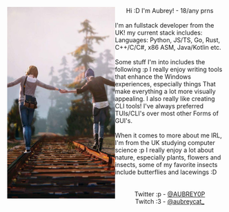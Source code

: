 <p float="left">
  <img src="images/lis2.jpg" width="250" align="left">
  <p float="left">
    <samp>
      <div align="center">
      Hi :D I'm Aubrey! - 18/any prns
      <br>
      </div>
      <br>
      I'm an fullstack developer from the UK! my current stack includes:
      Languages: Python, JS/TS, Go, Rust, C++/C/C#, x86 ASM, Java/Kotlin etc.
      <br>
      <br>
      Some stuff I'm into includes the following :p
      I really enjoy writing tools that enhance the Windows experiences, especially things
      That make everything a lot more visually appealing.
      I also really like creating CLI tools! I've always preferred TUIs/CLI's over most other
      Forms of GUI's.
      <br>
      <br>
      When it comes to more about me IRL, I'm from the UK studying computer science :p
      I really enjoy a lot about nature, especially plants, flowers and insects, some
      of my favorite insects include butterflies and lacewings :D
      <br>
      <br>
      <br>
      <div align="center">
        Twitter :p -
        <a href="twitter.com/AUBREY0P">@AUBREY0P</a><br>
        Twitch :3 -
        <a href="https://www.twitch.tv/aubreycat_">@aubreycat_</a><br>
      </div>
    </samp>
  </p>
</p>
